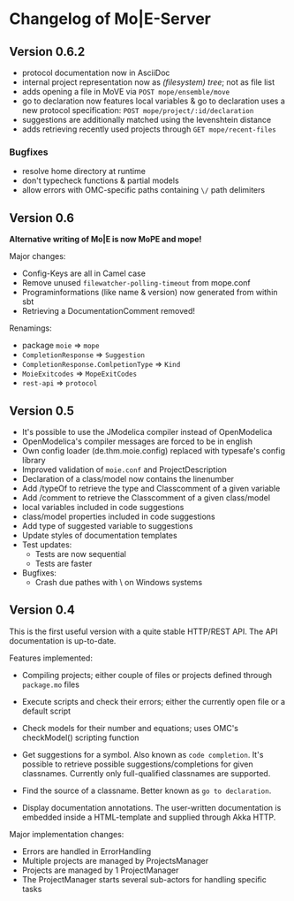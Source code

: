 # Changelog of Mo|E-Server
## Version 0.6.2
- protocol documentation now in AsciiDoc
- internal project representation now as *(filesystem) tree*; not as file list
- adds opening a file in MoVE via `POST mope/ensemble/move`
- go to declaration now features local variables & go to declaration uses a new
  protocol specification: `POST mope/project/:id/declaration`
- suggestions are additionally matched using the levenshtein distance
- adds retrieving recently used projects through `GET mope/recent-files`

### Bugfixes
- resolve home directory at runtime
- don't typecheck functions & partial models
- allow errors with OMC-specific paths containing `\/` path delimiters


## Version 0.6
**Alternative writing of Mo|E is now MoPE and mope!**

Major changes:
- Config-Keys are all in Camel case
- Remove unused `filewatcher-polling-timeout` from mope.conf
- Programinformations (like name & version) now generated from within sbt
- Retrieving a DocumentationComment removed!

Renamings:
  - package `moie` => `mope`
  - `CompletionResponse` => `Suggestion`
  - `CompletionResponse.ComlpetionType` => `Kind`
  - `MoieExitcodes` => `MopeExitCodes`
  - `rest-api` => `protocol`

## Version 0.5
  - It's possible to use the JModelica compiler instead of OpenModelica
  - OpenModelica's compiler messages are forced to be in english
  - Own config loader (de.thm.moie.config) replaced with typesafe's config library
  - Improved validation of `moie.conf` and ProjectDescription
  - Declaration of a class/model now contains the linenumber
  - Add /typeOf to retrieve the type and Classcomment of a given variable
  - Add /comment to retrieve the Classcomment of a given class/model
  - local variables included in code suggestions
  - class/model properties included in code suggestions
  - Add type of suggested variable to suggestions
  - Update styles of documentation templates
  - Test updates:
    - Tests are now sequential
    - Tests are faster
  - Bugfixes:
    - Crash due pathes with \ on Windows systems

## Version 0.4
  This is the first useful version with a
  quite stable HTTP/REST API.
  The API documentation is up-to-date.

  Features implemented:
  - Compiling projects; either couple of files or
    projects defined through `package.mo` files

  - Execute scripts and check their errors; either
    the currently open file or a default script

  - Check models for their number and equations;
    uses OMC's checkModel() scripting function

  - Get suggestions for a symbol. Also known as `code completion`.
    It's possible to retrieve possible suggestions/completions
    for given classnames. Currently only full-qualified classnames
    are supported.

  - Find the source of a classname. Better known as
    `go to declaration`.

  - Display documentation annotations. The user-written
    documentation is embedded inside a HTML-template and
    supplied through Akka HTTP.

Major implementation changes:
  - Errors are handled in ErrorHandling
  - Multiple projects are managed by ProjectsManager
  - Projects are managed by 1 ProjectManager
  - The ProjectManager starts several sub-actors for
    handling specific tasks
